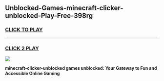 
## Unblocked-Games-minecraft-clicker-unblocked-Play-Free-398rg
<h3>
<a href="https://premium76.site?title=minecraft-clicker-unblocked&ref=23A">CLICK TO PLAY</a></h3>
<hr>

<h3>
<a href="https://premium76.site?title=minecraft-clicker-unblocked&ref=23A">CLICK 2 PLAY</a>
  
</h3>

<a href="https://premium76.site?title=minecraft-clicker-unblocked&ref=23A"><img src="https://clearcache.store/games.png"></a>


**minecraft-clicker-unblocked games unblocked: Your Gateway to Fun and Accessible Online Gaming**
